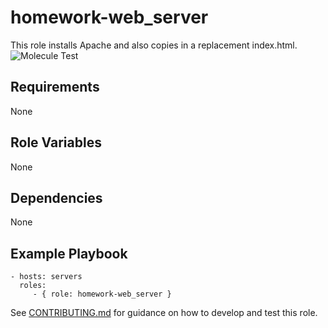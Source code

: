 homework-web_server
=========

This role installs Apache and also copies in a replacement index.html.
![Molecule Test](https://github.com/exit107/homework-web_server/workflows/Molecule%20Test/badge.svg)

Requirements
------------

None

Role Variables
--------------

None

Dependencies
------------

None

Example Playbook
----------------

    - hosts: servers
      roles:
         - { role: homework-web_server }

See [CONTRIBUTING.md](https://github.com/exit107/homework-web_server/blob/master/CONTRIBUTING.md) for guidance on how to develop and test this role.
